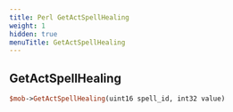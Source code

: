 ```yaml
---
title: Perl GetActSpellHealing
weight: 1
hidden: true
menuTitle: GetActSpellHealing
---
```

## GetActSpellHealing
```perl
$mob->GetActSpellHealing(uint16 spell_id, int32 value)
```